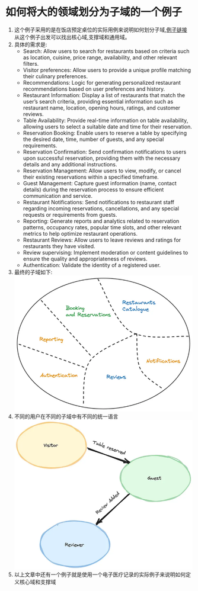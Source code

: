 # 如何将大的领域划分为子域的一个例子

1. 这个例子采用的是在饭店预定桌位的实际用例来说明如何划分子域,[例子链接](https://levelup.gitconnected.com/strategic-ddd-by-example-subdomains-identification-4bd979f78370)
    从这个例子出发可以找出核心域,支撑域和通用域。
2. 具体的需求是:
   - Search: Allow users to search for restaurants based on criteria such as location, cuisine, price range, availability, and other relevant filters.
   - Visitor preferences: Allow users to provide a unique profile matching their culinary preferences.
   - Recommendations: Logic for generating personalized restaurant recommendations based on user preferences and history.
   - Restaurant Information: Display a list of restaurants that match the user’s search criteria, providing essential information such as restaurant name, location, opening hours, ratings, and customer reviews.
   - Table Availability: Provide real-time information on table availability, allowing users to select a suitable date and time for their reservation.
   - Reservation Booking: Enable users to reserve a table by specifying the desired date, time, number of guests, and any special requirements.
   - Reservation Confirmation: Send confirmation notifications to users upon successful reservation, providing them with the necessary details and any additional instructions.
   - Reservation Management: Allow users to view, modify, or cancel their existing reservations within a specified timeframe.
   - Guest Management: Capture guest information (name, contact details) during the reservation process to ensure efficient communication and service.
   - Restaurant Notifications: Send notifications to restaurant staff regarding incoming reservations, cancellations, and any special requests or requirements from guests.
   - Reporting: Generate reports and analytics related to reservation patterns, occupancy rates, popular time slots, and other relevant metrics to help optimize restaurant operations.
   - Restaurant Reviews: Allow users to leave reviews and ratings for restaurants they have visited.
   - Review supervising: Implement moderation or content guidelines to ensure the quality and appropriateness of reviews.
   - Authentication: Validate the identity of a registered user.
3. 最终的子域如下:
    ![img_1.png](img_1.png)
4. 不同的用户在不同的子域中有不同的统一语言
    ![img_2.png](img_2.png)
5. 以上文章中还有一个例子就是使用一个电子医疗记录的实际例子来说明如何定义核心域和支撑域